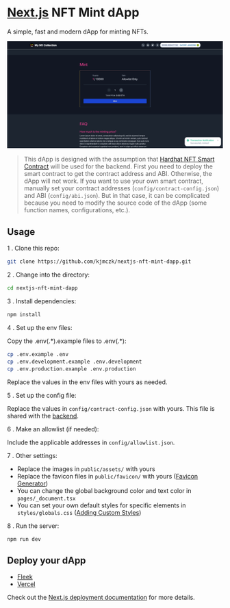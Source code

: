 # [Next.js](https://nextjs.org/) NFT Mint dApp

A simple, fast and modern dApp for minting NFTs.

![Next.js NFT Mint dApp](images/nextjs-nft-mint-dapp.png)

> This dApp is designed with the assumption that [Hardhat NFT Smart Contract](https://github.com/kjmczk/hardhat-nft-smart-contract) will be used for the backend. First you need to deploy the smart contract to get the contract address and ABI. Otherwise, the dApp will not work. If you want to use your own smart contract, manually set your contract addresses (`config/contract-config.json`) and ABI (`config/abi.json`). But in that case, it can be complicated because you need to modify the source code of the dApp (some function names, configurations, etc.).

## Usage

1 . Clone this repo:

```sh
git clone https://github.com/kjmczk/nextjs-nft-mint-dapp.git
```

2 . Change into the directory:

```sh
cd nextjs-nft-mint-dapp
```

3 . Install dependencies:

```sh
npm install
```

4 . Set up the env files:

Copy the .env(.\*).example files to .env(.\*):

```sh
cp .env.example .env
cp .env.development.example .env.development
cp .env.production.example .env.production
```

Replace the values in the env files with yours as needed.

5 . Set up the config file:

Replace the values in `config/contract-config.json` with yours. This file is shared with the [backend](https://github.com/kjmczk/hardhat-nft-smart-contract).

6 . Make an allowlist (if needed):

Include the applicable addresses in `config/allowlist.json`.

7 . Other settings:

- Replace the images in `public/assets/` with yours
- Replace the favicon files in `public/favicon/` with yours ([Favicon Generator](https://realfavicongenerator.net/))
- You can change the global background color and text color in `pages/_document.tsx`
- You can set your own default styles for specific elements in `styles/globals.css` ([Adding Custom Styles](https://tailwindcss.com/docs/adding-custom-styles))

8 . Run the server:

```sh
npm run dev
```

## Deploy your dApp

- [Fleek](https://fleek.co/)
- [Vercel](https://vercel.com/)

Check out the [Next.js deployment documentation](https://nextjs.org/docs/deployment) for more details.
